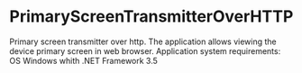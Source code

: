 # PrimaryScreenTransmitterOverHTTP
Primary screen transmitter over http. The application allows viewing the device primary screen in web browser.
Application system requirements: OS Windows whith .NET Framework 3.5
